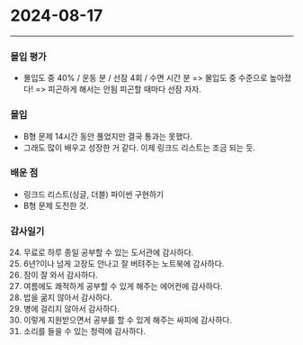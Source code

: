 # 2024-08-17

---

### 몰입 평가
- 몰입도 중 40% / 운동 분 / 선잠 4회 / 수면 시간 분
 => 몰입도 중 수준으로 높아졌다!
 => 피곤하게 해서는 안됨 피곤할 때마다 선잠 자자.

### 몰입
- B형 문제 14시간 동안 풀었지만 결국 통과는 못했다.
- 그래도 많이 배우고 성장한 거 같다. 이제 링크드 리스트는 조금 되는 듯.


### 배운 점
- 링크드 리스트(싱글, 더블) 파이썬 구현하기
- B형 문제 도전한 것.

### 감사일기
24. 무료로 하루 종일 공부할 수 있는 도서관에 감사하다.
25. 6년?이나 넘게 고장도 안나고 잘 버텨주는 노트북에 감사하다.
26. 잠이 잘 와서 감사하다.
27. 여름에도 쾌적하게 공부할 수 있게 해주는 에어컨에 감사하다.
28. 밥을 굶지 않아서 감사하다.
29. 병에 걸리지 않아서 감사하다.
30. 이렇게 지원받으면서 공부를 할 수 있게 해주는 싸피에 감사하다.
31. 소리를 들을 수 있는 청력에 감사하다.



  
